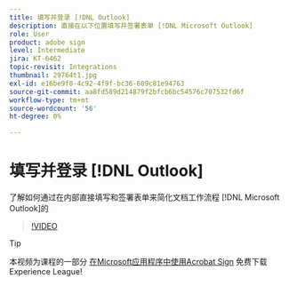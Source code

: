 ```yaml
---
title: 填写并登录 [!DNL Outlook]
description: 直接在以下位置填写并签署表单 [!DNL Microsoft Outlook]
role: User
product: adobe sign
level: Intermediate
jira: KT-6462
topic-revisit: Integrations
thumbnail: 29764t1.jpg
exl-id: e16be9f0-4c92-4f9f-bc36-609c81e94763
source-git-commit: aa8fd589d214879f2bfcb6bc54576c707532fd6f
workflow-type: tm+mt
source-wordcount: '56'
ht-degree: 0%

---
```


# 填写并登录 [!DNL Outlook]

了解如何通过在内部直接填写和签署表单来简化文档工作流程 [!DNL Microsoft Outlook]的

>[!VIDEO](https://video.tv.adobe.com/v/344947?quality=12&learn=on&hidetitle=true)

>[!TIP]
>
>本视频为课程的一部分 [在Microsoft应用程序中使用Acrobat Sign](https://experienceleague.adobe.com/?recommended=Sign-U-1-2020.2) 免费下载Experience League!
